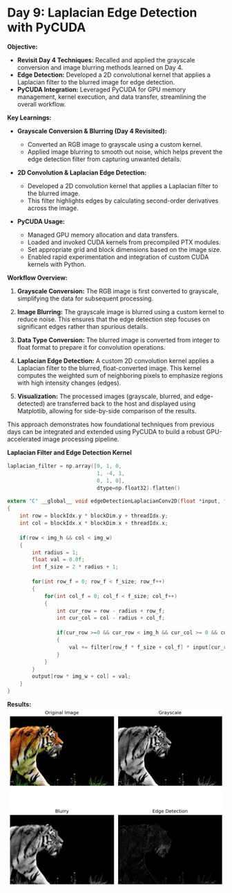 # Day 9: Laplacian Edge Detection with PyCUDA

**Objective:**
- **Revisit Day 4 Techniques:** Recalled and applied the grayscale conversion and image blurring methods learned on Day 4.
- **Edge Detection:** Developed a 2D convolutional kernel that applies a Laplacian filter to the blurred image for edge detection.
- **PyCUDA Integration:** Leveraged PyCUDA for GPU memory management, kernel execution, and data transfer, streamlining the overall workflow.

**Key Learnings:**
- **Grayscale Conversion & Blurring (Day 4 Revisited):**  
  - Converted an RGB image to grayscale using a custom kernel.
  - Applied image blurring to smooth out noise, which helps prevent the edge detection filter from capturing unwanted details.
  
- **2D Convolution & Laplacian Edge Detection:**  
  - Developed a 2D convolution kernel that applies a Laplacian filter to the blurred image.
  - This filter highlights edges by calculating second-order derivatives across the image.
  
- **PyCUDA Usage:**  
  - Managed GPU memory allocation and data transfers.
  - Loaded and invoked CUDA kernels from precompiled PTX modules.
  - Set appropriate grid and block dimensions based on the image size.
  - Enabled rapid experimentation and integration of custom CUDA kernels with Python.

**Workflow Overview:**
1. **Grayscale Conversion:** The RGB image is first converted to grayscale, simplifying the data for subsequent processing.
   
2. **Image Blurring:** The grayscale image is blurred using a custom kernel to reduce noise. This ensures that the edge detection step focuses on significant edges rather than spurious details.
   
3. **Data Type Conversion:** The blurred image is converted from integer to float format to prepare it for convolution operations.
   
4. **Laplacian Edge Detection:** A custom 2D convolution kernel applies a Laplacian filter to the blurred, float-converted image. This kernel computes the weighted sum of neighboring pixels to emphasize regions with high intensity changes (edges).
   
5. **Visualization:** The processed images (grayscale, blurred, and edge-detected) are transferred back to the host and displayed using Matplotlib, allowing for side-by-side comparison of the results.

This approach demonstrates how foundational techniques from previous days can be integrated and extended using PyCUDA to build a robust GPU-accelerated image processing pipeline.

**Laplacian Filter and Edge Detection Kernel**
```C
laplacian_filter = np.array([0, 1, 0,
                             1, -4, 1,
                             0, 1, 0],
                             dtype=np.float32).flatten()
```

```C
extern "C" __global__ void edgeDetectionLaplacianConv2D(float *input, float *output, float *filter, int img_w, int img_h) 
{
    int row = blockIdx.y * blockDim.y + threadIdx.y;
    int col = blockIdx.x * blockDim.x + threadIdx.x;

    if(row < img_h && col < img_w) 
    {
        int radius = 1;
        float val = 0.0f;
        int f_size = 2 * radius + 1;

        for(int row_f = 0; row_f < f_size; row_f++) 
        {
            for(int col_f = 0; col_f < f_size; col_f++) 
            {
                int cur_row = row - radius + row_f;
                int cur_col = col - radius + col_f;

                if(cur_row >=0 && cur_row < img_h && cur_col >= 0 && cur_col < img_w) 
                {
                    val += filter[row_f * f_size + col_f] * input[cur_row * img_w + cur_col]; 
                }
            }
        }
        output[row * img_w + col] = val;
    }
}
```

**Results:**
![Output Plot](output_plot.png)